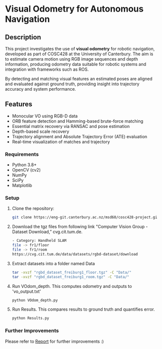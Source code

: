 # Visual Odometry for Autonomous Navigation

## Description
This project investigates the use of **visual odometry** for robotic navigation, developed as part of COSC428 at the University of Canterbury. The aim is to estimate camera motion using RGB image sequences and depth information, producing odometry data suitable for robotic systems and integration with frameworks such as ROS.

By detecting and matching visual features an estimated poses are aligned and evaluated against ground truth, providing insight into trajectory accuracy and system performance.

## Features
- Monocular VO using RGB-D data
- ORB feature detection and Hamming-based brute-force matching
- Essential matrix recovery via RANSAC and pose estimation
- Depth-based scale recovery
- Trajectory alignment and Absolute Trajectory Error (ATE) evaluation
- Real-time visualization of matches and trajectory


### Requirements
- Python 3.8+
- OpenCV (cv2)
- NumPy
- SciPy
- Matplotlib

### Setup
1. Clone the repository:
   ```bash
   git clone https://eng-git.canterbury.ac.nz/msd60/cosc428-project.git

2. Download the tgz files from following link
"Computer  Vision  Group  -  Dataset Download,” cvg.cit.tum.de. 
    ```bash 
    - Category: Handheld SLAM
    file -> fr1/floor
    file -> fr1/room
    https://cvg.cit.tum.de/data/datasets/rgbd-dataset/download 

2. Extract datasets into a folder named Data
    ```bash
    tar -xvzf "rgbd_dataset_freiburg1_floor.tgz" -C "Data/"
    tar -xvzf "rgbd_dataset_freiburg1_room.tgz" -C "Data/"

3. Run VOdom_depth. This computes odometry and outputs to 'vo_output.txt'
    ```bash
    python VOdom_depth.py

4. Run Results. This compares results to ground truth and quantifies error.
    ```bash
    python Results.py

### Further Improvements 
Please refer to [Report](<Visual Odometry For Autonomous Navigation.pdf>) for further improvements :)